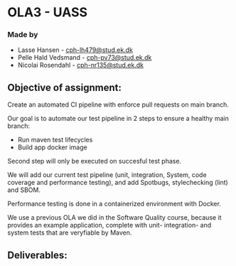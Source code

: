 # OLA3 - UASS

### Made by

- Lasse Hansen - cph-lh479@stud.ek.dk
- Pelle Hald Vedsmand - cph-pv73@stud.ek.dk
- Nicolai Rosendahl - cph-nr135@stud.ek.dk


## Objective of assignment: 
Create an automated CI pipeline with enforce pull requests on main branch.

Our goal is to automate our test pipeline in 2 steps to ensure a healthy main branch:

- Run maven test lifecycles
- Build app docker image

Second step will only be executed on succesful test phase.

We will add our current test pipeline (unit, integration, System, code coverage and performance testing),
and add Spotbugs, stylechecking (lint) and SBOM.

Performance testing is done in a containerized environment with Docker.

We use a previous OLA we did in the Software Quality course, because it provides an example application, complete with unit- integration- and system tests that are veryfiable by Maven. 

## Deliverables: 

